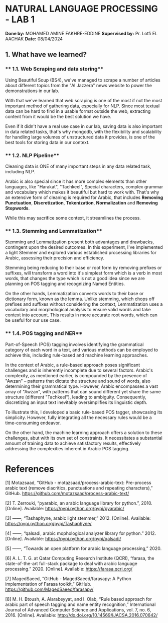 # **NATURAL LANGUAGE PROCESSING - LAB 1**

**Done by:** MOHAMED AMINE FAKHRE-EDDINE
**Supervised by:** Pr. Lotfi EL AACHAK
**Date:** 08/04/2024

## **1. What have we learned?**
### ** 1.1. Web Scraping and data storing**
Using Beautiful Soup (BS4), we've managed to scrape a number of articles about different topics from the "Al Jazzera" news website to power the demonstrations in our lab.

With that we've learned that web scraping is one of the most if not the most important method of gathering data, especially for NLP. Since most textual data can be hard to find in a usable format outside the web, extracting content from it would be the best solution we have.

Even if it didn't have a real use case in our lab, saving data is also important in data related tasks, that's why mongodb, with the flexibility and scalability for handling large volumes of unstructured data it provides, is one of the best tools for storing data in our context.

### ** 1.2. NLP Pipeline**
Cleaning data is ONE of many important steps in any data related task, including NLP.

Arabic is also special since it has more complex elements than other languages, like "Harakat", "Tachkeel", Special characters, complex grammar and vocabulary which makes it beautiful but hard to work with. That's why an extensive form of cleaning is required for Arabic, that includes **Removing Punctuation**, **Discretization**, **Tokenization**, **Normalization** and **Removing Stopwords**.

While this may sacrifice some context, it streamlines the process.

### ** 1.3. Stemming and Lemmatization**
Stemming and Lemmatization present both advantages and drawbacks, contingent upon the desired outcomes. In this experiment, I've implemented a light Stemmer and explored various established processing libraries for Arabic, assessing their precision and efficiency.

Stemming being reducing to their base or root form by removing prefixes or suffixes, will transform a word into it's simplest form which is a verb in most words, that changes the type which is not a good idea since we are planning on POS tagging and recognizing Named Entities.

On the other hands, Lemmatization converts words to their base or dictionary form, known as the lemma. Unlike stemming, which chops off prefixes and suffixes without considering the context, Lemmatization uses a vocabulary and morphological analysis to ensure valid words and take context into account. This results in more accurate root words, which can be useful for our use case.

### ** 1.4. POS tagging and NER**
Part-of-Speech (POS) tagging involves identifying the grammatical category of each word in a text, and various methods can be employed to achieve this, including rule-based and machine learning approaches.

In the context of Arabic, a rule-based approach poses significant challenges and is inherently incomplete due to several factors. Arabic's complexity, as mentioned earlier, is compounded by the presence of "Awzan" – patterns that dictate the structure and sound of words, also determining their grammatical type. However, Arabic encompasses a vast array of "Awzan", with patterns that can sound different yet share the same structure (different "Tachkeel"), leading to ambiguity. Consequently, discretizing an input text inevitably oversimplifies its linguistic depth.

To illustrate this, I developed a basic rule-based POS tagger, showcasing its simplicity. However, fully integrating all the necessary rules would be a time-consuming endeavor.

On the other hand, the machine learning approach offers a solution to these challenges, abut with its own set of constraints. It necessitates a substantial amount of training data to achieve satisfactory results, effectively addressing the complexities inherent in Arabic POS tagging.

# **References**
[1] Motazsaad, “GitHub - motazsaad/process-arabic-text: Pre-process arabic text (remove diacritics, punctuations and repeating characters),” GitHub. https://github.com/motazsaad/process-arabic-text/

[2] T. Zerrouki, “pyarabic, an arabic language library for python.”, 2010. [Online]. Available: https://pypi.python.org/pypi/pyarabic/

[3] ——, “Tashaphyne, arabic light stemmer,” 2012. [Online]. Available: https://pypi.python.org/pypi/Tashaphyne/

[4] ——, “qalsadi, arabic mophological analyzer library for python.” 2012. [Online]. Available: https://pypi.python.org/pypi/qalsadi/

[5] ——, “Towards an open platform for arabic language processing,” 2020.

[6] A. L. T. G. at Qatar Computing Research Institute (QCRI), “farasa, the state-of-the-art full-stack package to deal with arabic language processing.” 2020. [Online]. Available: https://farasa.qcri.org/

[7] MagedSaeed, “GitHub - MagedSaeed/farasapy: A Python implementation of Farasa toolkit,” GitHub. https://github.com/MagedSaeed/farasapy/

[8] M. H. Btoush, A. Alarabeyyat, and I. Olab, “Rule based approach for arabic part of speech tagging and name entity recognition,” International Journal of Advanced Computer Science and Applications, vol. 7, no. 6, 2016. [Online]. Available: http://dx.doi.org/10.14569/IJACSA.2016.070642/